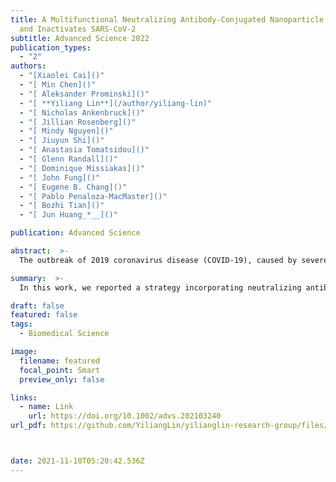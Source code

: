 ```yaml
---
title: A Multifunctional Neutralizing Antibody-Conjugated Nanoparticle Inhibits
  and Inactivates SARS-CoV-2
subtitle: Advanced Science 2022
publication_types:
  - "2"
authors:
  - "[Xiaolei Cai]()"
  - "[ Min Chen]()"
  - "[ Aleksander Prominski]()"
  - "[ **Yiliang Lin**](/author/yiliang-lin)"
  - "[ Nicholas Ankenbruck]()"
  - "[ Jillian Rosenberg]()"
  - "[ Mindy Nguyen]()"
  - "[ Jiuyun Shi]()"
  - "[ Anastasia Tomatsidou]()"
  - "[ Glenn Randall]()"
  - "[ Dominique Missiakas]()"
  - "[ John Fung]()"
  - "[ Eugene B. Chang]()"
  - "[ Pablo Penaloza-MacMaster]()"
  - "[ Bozhi Tian]()"
  - "[ Jun Huang_*__]()"

publication: Advanced Science

abstract:  >-
  The outbreak of 2019 coronavirus disease (COVID-19), caused by severe acute respiratory syndrome coronavirus 2 (SARS-CoV-2), has resulted in a global pandemic. Despite intensive research, the current treatment options show limited curative efficacies. Here the authors report a strategy incorporating neutralizing antibodies conjugated to the surface of a photothermal nanoparticle (NP) to capture and inactivate SARS-CoV-2. The NP is comprised of a semiconducting polymer core and a biocompatible polyethylene glycol surface decorated with high-affinity neutralizing antibodies. The multifunctional NP efficiently captures SARS-CoV-2 pseudovirions and completely blocks viral infection to host cells in vitro through the surface neutralizing antibodies. In addition to virus capture and blocking function, the NP also possesses photothermal function to generate heat following irradiation for inactivation of virus. Importantly, the NPs described herein significantly outperform neutralizing antibodies at treating authentic SARS-CoV-2 infection in vivo. This multifunctional NP provides a flexible platform that can be readily adapted to other SARS-CoV-2 antibodies and extended to novel therapeutic proteins, thus it is expected to provide a broad range of protection against original SARS-CoV-2 and its variants.

summary:  >-
  In this work, we reported a strategy incorporating neutralizing antibodies conjugated to the surface of a photothermal nanoparticle (NP) to capture and inactivate SARS-CoV-2. 

draft: false
featured: false
tags:
  - Biomedical Science

image:
  filename: featured
  focal_point: Smart
  preview_only: false

links:
  - name: Link
    url: https://doi.org/10.1002/advs.202103240
url_pdf: https://github.com/YiliangLin/yilianglin-research-group/files/9957907/Cai.et.al.-.2022.-.A.Multifunctional.Neutralizing.Antibody-Conjugated.pdf



date: 2021-11-10T05:20:42.536Z
---
```

